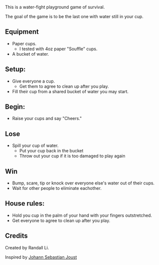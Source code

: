 
This is a water-fight playground game of survival. 

The goal of the game is to be the last one with water still in your cup. 

## Equipment
* Paper cups.
    * I tested with 4oz paper "Souffle" cups.
* A bucket of water.

## Setup:
* Give everyone a cup.
    * Get them to agree to clean up after you play.
* Fill their cup from a shared bucket of water you may start.

## Begin:
* Raise your cups and say "Cheers."

## Lose
* Spill your cup of water.
    * Put your cup back in the bucket
    * Throw out your cup if it is too damaged to play again

## Win
* Bump, scare, tip or knock over everyone else's water out of their cups.
* Wait for other people to eliminate eachother.

## House rules: 
* Hold you cup in the palm of your hand with your fingers outstretched.
* Get everyone to agree to clean up after you play.

## Credits
Created by Randall Li.

Inspired by [Johann Sebastian Joust](http://www.jsjoust.com/)
